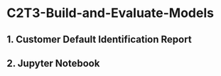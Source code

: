 # C2T3-Build-and-Evaluate-Models
## 1. Customer Default Identification Report 
## 2. Jupyter Notebook
 
